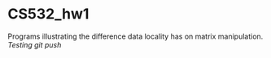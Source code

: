 # CS532_hw1
Programs illustrating the difference data locality has on matrix manipulation. 
*Testing git push*

